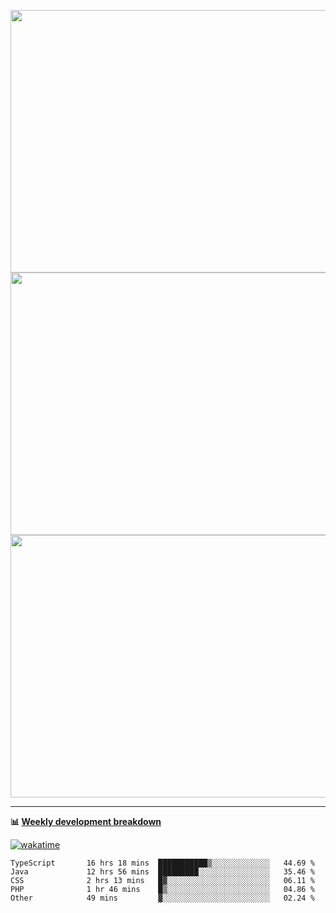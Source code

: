 <p float="left" align="middle"><img src="https://user-images.githubusercontent.com/56089155/195064669-12bd89bb-53c9-44b1-9fd8-993f93f585e1.png" width="600px" height="420px">
<img src="https://user-images.githubusercontent.com/56089155/195064706-c37aa3c8-f669-46c9-abba-1eadcbb910c5.png" width="600px" height="420px">
<img src="https://user-images.githubusercontent.com/56089155/195064753-0de674c7-4fc7-4831-a8a5-402e19cc77be.png" width="600px" height="420px"></p>

<hr />

**📊 [Weekly development breakdown](https://wakatime.com/@Ari24)**

[![wakatime](https://wakatime.com/badge/user/ca34c016-707f-4382-84cf-1823913a1423.svg)](https://wakatime.com/@ca34c016-707f-4382-84cf-1823913a1423)

<!--START_SECTION:waka-->

```text
TypeScript       16 hrs 18 mins  ███████████▒░░░░░░░░░░░░░   44.69 %
Java             12 hrs 56 mins  █████████░░░░░░░░░░░░░░░░   35.46 %
CSS              2 hrs 13 mins   █▓░░░░░░░░░░░░░░░░░░░░░░░   06.11 %
PHP              1 hr 46 mins    █▒░░░░░░░░░░░░░░░░░░░░░░░   04.86 %
Other            49 mins         ▓░░░░░░░░░░░░░░░░░░░░░░░░   02.24 %
```

<!--END_SECTION:waka-->
